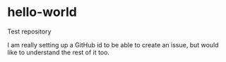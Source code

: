 # hello-world
Test repository 

I am really setting up a GitHub id to be able to create an issue, but would like to understand the rest of it too.
